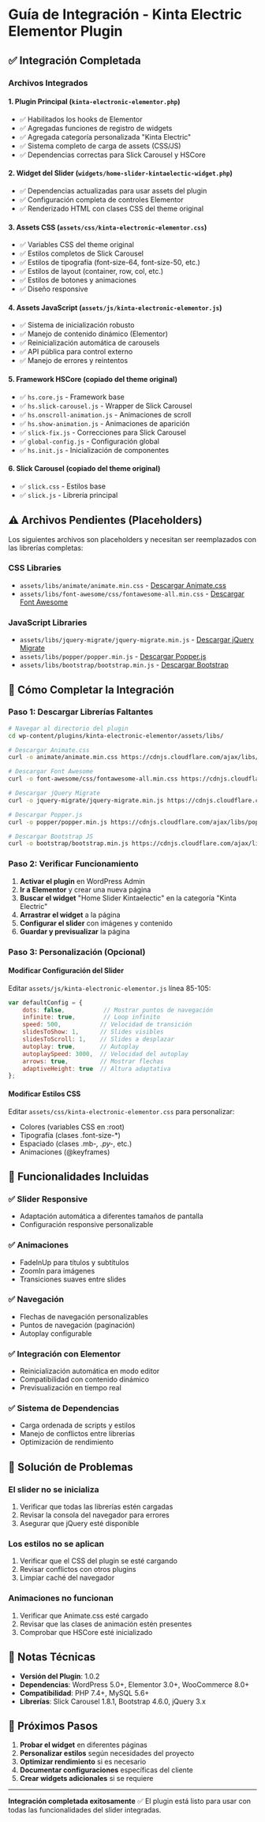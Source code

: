 # Guía de Integración - Kinta Electric Elementor Plugin

## ✅ Integración Completada

### Archivos Integrados

#### 1. **Plugin Principal** (`kinta-electronic-elementor.php`)
- ✅ Habilitados los hooks de Elementor
- ✅ Agregadas funciones de registro de widgets
- ✅ Agregada categoría personalizada "Kinta Electric"
- ✅ Sistema completo de carga de assets (CSS/JS)
- ✅ Dependencias correctas para Slick Carousel y HSCore

#### 2. **Widget del Slider** (`widgets/home-slider-kintaelectic-widget.php`)
- ✅ Dependencias actualizadas para usar assets del plugin
- ✅ Configuración completa de controles Elementor
- ✅ Renderizado HTML con clases CSS del theme original

#### 3. **Assets CSS** (`assets/css/kinta-electronic-elementor.css`)
- ✅ Variables CSS del theme original
- ✅ Estilos completos de Slick Carousel
- ✅ Estilos de tipografía (font-size-64, font-size-50, etc.)
- ✅ Estilos de layout (container, row, col, etc.)
- ✅ Estilos de botones y animaciones
- ✅ Diseño responsive

#### 4. **Assets JavaScript** (`assets/js/kinta-electronic-elementor.js`)
- ✅ Sistema de inicialización robusto
- ✅ Manejo de contenido dinámico (Elementor)
- ✅ Reinicialización automática de carousels
- ✅ API pública para control externo
- ✅ Manejo de errores y reintentos

#### 5. **Framework HSCore** (copiado del theme original)
- ✅ `hs.core.js` - Framework base
- ✅ `hs.slick-carousel.js` - Wrapper de Slick Carousel
- ✅ `hs.onscroll-animation.js` - Animaciones de scroll
- ✅ `hs.show-animation.js` - Animaciones de aparición
- ✅ `slick-fix.js` - Correcciones para Slick Carousel
- ✅ `global-config.js` - Configuración global
- ✅ `hs.init.js` - Inicialización de componentes

#### 6. **Slick Carousel** (copiado del theme original)
- ✅ `slick.css` - Estilos base
- ✅ `slick.js` - Librería principal

## ⚠️ Archivos Pendientes (Placeholders)

Los siguientes archivos son placeholders y necesitan ser reemplazados con las librerías completas:

### CSS Libraries
- `assets/libs/animate/animate.min.css` - [Descargar Animate.css](https://animate.style/)
- `assets/libs/font-awesome/css/fontawesome-all.min.css` - [Descargar Font Awesome](https://fontawesome.com/)

### JavaScript Libraries
- `assets/libs/jquery-migrate/jquery-migrate.min.js` - [Descargar jQuery Migrate](https://github.com/jquery/jquery-migrate)
- `assets/libs/popper/popper.min.js` - [Descargar Popper.js](https://popper.js.org/)
- `assets/libs/bootstrap/bootstrap.min.js` - [Descargar Bootstrap](https://getbootstrap.com/)

## 🚀 Cómo Completar la Integración

### Paso 1: Descargar Librerías Faltantes

```bash
# Navegar al directorio del plugin
cd wp-content/plugins/kinta-electronic-elementor/assets/libs/

# Descargar Animate.css
curl -o animate/animate.min.css https://cdnjs.cloudflare.com/ajax/libs/animate.css/4.1.1/animate.min.css

# Descargar Font Awesome
curl -o font-awesome/css/fontawesome-all.min.css https://cdnjs.cloudflare.com/ajax/libs/font-awesome/6.4.0/css/all.min.css

# Descargar jQuery Migrate
curl -o jquery-migrate/jquery-migrate.min.js https://cdnjs.cloudflare.com/ajax/libs/jquery-migrate/3.4.1/jquery-migrate.min.js

# Descargar Popper.js
curl -o popper/popper.min.js https://cdnjs.cloudflare.com/ajax/libs/popper.js/2.11.8/umd/popper.min.js

# Descargar Bootstrap JS
curl -o bootstrap/bootstrap.min.js https://cdnjs.cloudflare.com/ajax/libs/bootstrap/4.6.2/js/bootstrap.min.js
```

### Paso 2: Verificar Funcionamiento

1. **Activar el plugin** en WordPress Admin
2. **Ir a Elementor** y crear una nueva página
3. **Buscar el widget** "Home Slider Kintaelectic" en la categoría "Kinta Electric"
4. **Arrastrar el widget** a la página
5. **Configurar el slider** con imágenes y contenido
6. **Guardar y previsualizar** la página

### Paso 3: Personalización (Opcional)

#### Modificar Configuración del Slider
Editar `assets/js/kinta-electronic-elementor.js` línea 85-105:

```javascript
var defaultConfig = {
    dots: false,           // Mostrar puntos de navegación
    infinite: true,        // Loop infinito
    speed: 500,           // Velocidad de transición
    slidesToShow: 1,      // Slides visibles
    slidesToScroll: 1,    // Slides a desplazar
    autoplay: true,       // Autoplay
    autoplaySpeed: 3000,  // Velocidad del autoplay
    arrows: true,         // Mostrar flechas
    adaptiveHeight: true  // Altura adaptativa
};
```

#### Modificar Estilos CSS
Editar `assets/css/kinta-electronic-elementor.css` para personalizar:
- Colores (variables CSS en :root)
- Tipografía (clases .font-size-*)
- Espaciado (clases .mb-*, .py-*, etc.)
- Animaciones (@keyframes)

## 🔧 Funcionalidades Incluidas

### ✅ Slider Responsive
- Adaptación automática a diferentes tamaños de pantalla
- Configuración responsive personalizable

### ✅ Animaciones
- FadeInUp para títulos y subtítulos
- ZoomIn para imágenes
- Transiciones suaves entre slides

### ✅ Navegación
- Flechas de navegación personalizables
- Puntos de navegación (paginación)
- Autoplay configurable

### ✅ Integración con Elementor
- Reinicialización automática en modo editor
- Compatibilidad con contenido dinámico
- Previsualización en tiempo real

### ✅ Sistema de Dependencias
- Carga ordenada de scripts y estilos
- Manejo de conflictos entre librerías
- Optimización de rendimiento

## 🐛 Solución de Problemas

### El slider no se inicializa
1. Verificar que todas las librerías estén cargadas
2. Revisar la consola del navegador para errores
3. Asegurar que jQuery esté disponible

### Los estilos no se aplican
1. Verificar que el CSS del plugin se esté cargando
2. Revisar conflictos con otros plugins
3. Limpiar caché del navegador

### Animaciones no funcionan
1. Verificar que Animate.css esté cargado
2. Revisar que las clases de animación estén presentes
3. Comprobar que HSCore esté inicializado

## 📝 Notas Técnicas

- **Versión del Plugin**: 1.0.2
- **Dependencias**: WordPress 5.0+, Elementor 3.0+, WooCommerce 8.0+
- **Compatibilidad**: PHP 7.4+, MySQL 5.6+
- **Librerías**: Slick Carousel 1.8.1, Bootstrap 4.6.0, jQuery 3.x

## 🎯 Próximos Pasos

1. **Probar el widget** en diferentes páginas
2. **Personalizar estilos** según necesidades del proyecto
3. **Optimizar rendimiento** si es necesario
4. **Documentar configuraciones** específicas del cliente
5. **Crear widgets adicionales** si se requiere

---

**Integración completada exitosamente** ✅
El plugin está listo para usar con todas las funcionalidades del slider integradas.
